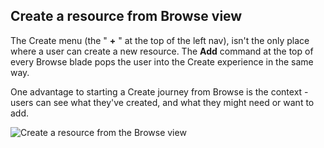 
<tags
    ms.service="portalfx"
    ms.workload="portalfx"
    ms.tgt_pltfrm="portalfx"
    ms.devlang="portalfx"
    ms.topic="get-started-article"
    ms.date="07/23/2015" 
    ms.author="mattshel"/> 

## Create a resource from Browse view ##

The Create menu (the " **+** " at the top of the left nav), isn't the only place where a user can create a new resource. The **Add** command at the top of every Browse blade pops the user into the Create experience in the same way.   

One advantage to starting a Create journey from Browse is the context - users can see what they've created, and what they might need or want to add.

![Create a resource from the Browse view][Create_from_browse]


[Create_from_browse]: ../media/portalfx-ux-create-from-browse/create_from_browse.png